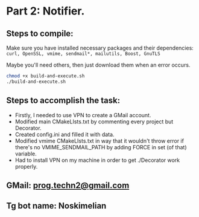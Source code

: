 # Part 2: Notifier.

## Steps to compile:
Make sure you have installed necessary packages and their dependencies: `curl, OpenSSL, vmime, sendmail*, mailutils, Boost, GnuTLS`

Maybe you'll need others, then just download them when an error occurs.

```bash
chmod +x build-and-execute.sh
./build-and-execute.sh
```

## Steps to accomplish the task:
* Firstly, I needed to use VPN to create a GMail account.
* Modified main CMakeLIsts.txt by commenting every project but Decorator.
* Created config.ini and filled it with data.
* Modified vmime CMakeLIsts.txt in way that it wouldn't throw error if there's no VMIME_SENDMAIL_PATH by adding FORCE in set (of that) variable.
* Had to install VPN on my machine in order to get ./Decorator work properly.

## GMail: prog.techn2@gmail.com
## Tg bot name: Noskimelian
